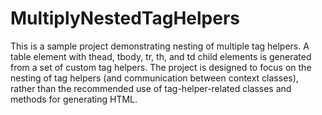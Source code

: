 # MultiplyNestedTagHelpers
This is a sample project demonstrating nesting of multiple tag helpers.  A table element with thead, tbody, tr, th, and td child elements is generated from a set of custom tag helpers.  The project is designed to focus on the nesting of tag helpers (and communication between context classes), rather than the recommended use of tag-helper-related classes and methods for generating HTML.
